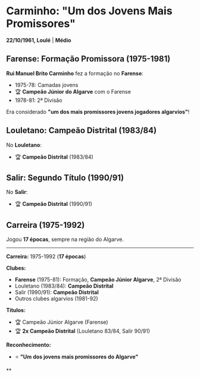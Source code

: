 # Carminho: "Um dos Jovens Mais Promissores"

**22/10/1961, Loulé** | **Médio**

## Farense: Formação Promissora (1975-1981)

**Rui Manuel Brito Carminho** fez a formação no **Farense**:
- 1975-78: Camadas jovens
- 🏆 **Campeão Júnior do Algarve** com o Farense
- 1978-81: 2ª Divisão

Era considerado **"um dos mais promissores jovens jogadores algarvios"**!

## Louletano: Campeão Distrital (1983/84)

No **Louletano**:
- 🏆 **Campeão Distrital** (1983/84)

## Salir: Segundo Título (1990/91)

No **Salir**:
- 🏆 **Campeão Distrital** (1990/91)

## Carreira (1975-1992)

Jogou **17 épocas**, sempre na região do Algarve.

---

**Carreira:** 1975-1992 (**17 épocas**)

**Clubes:**
- **Farense** (1975-81): Formação, **Campeão Júnior Algarve**, 2ª Divisão
- Louletano (1983/84): **Campeão Distrital**
- Salir (1990/91): **Campeão Distrital**
- Outros clubes algarvios (1981-92)

**Títulos:**
- 🏆 Campeão Júnior Algarve (Farense)
- 🏆 **2x Campeão Distrital** (Louletano 83/84, Salir 90/91)

**Reconhecimento:**
- ⭐ **"Um dos jovens mais promissores do Algarve"**

**